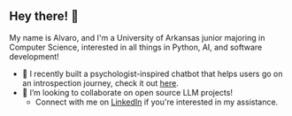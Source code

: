 ## Hey there! 👋

My name is Alvaro, and I'm a University of Arkansas junior majoring in Computer Science, interested in all things in Python, AI, and software development!

- 🌱 I recently built a psychologist-inspired chatbot that helps users go on an introspection journey, check it out [here](https://github.com/alvagarciia/eunoia).
- 👯 I’m looking to collaborate on open source LLM projects!
  - Connect with me on [LinkedIn](http://linkedin.com/in/alvaro-garciam) if you're interested in my assistance.

<!--
**alvagarciia/alvagarciia** is a ✨ _special_ ✨ repository because its `README.md` (this file) appears on your GitHub profile.

Here are some ideas to get you started:

- 🔭 I’m currently working on ...
- 🌱 I’m currently learning ...
- 👯 I’m looking to collaborate on ...
- 🤔 I’m looking for help with ...
- 💬 Ask me about ...
- 📫 How to reach me: ...
- 😄 Pronouns: ...
- ⚡ Fun fact: ...
-->
